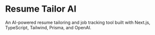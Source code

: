 # Resume Tailor AI

An AI-powered resume tailoring and job tracking tool built with Next.js, TypeScript, Tailwind, Prisma, and OpenAI.